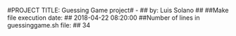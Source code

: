 #PROJECT TITLE: Guessing Game project# - ## by: Luis Solano ##
##Make file execution date: ##
2018-04-22 08:20:00
##Number of lines in guessinggame.sh file: ##
34
